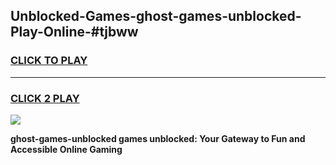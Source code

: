 
## Unblocked-Games-ghost-games-unblocked-Play-Online-#tjbww
<h3>
<a href="https://premium.freeplayer.one?title=ghost-games-unblocked&ref=27F">CLICK TO PLAY</a></h3>
<hr>

<h3>
<a href="https://premium.freeplayer.one?title=ghost-games-unblocked&ref=27F">CLICK 2 PLAY</a>
  
</h3>

<a href="https://premium.freeplayer.one?title=ghost-games-unblocked&ref=27F"><img src="https://clearcache.store/games.png"></a>


**ghost-games-unblocked games unblocked: Your Gateway to Fun and Accessible Online Gaming**
